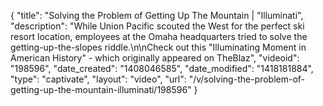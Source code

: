 {
    "title": "Solving the Problem of Getting Up The Mountain | \"Illuminati",
    "description": "While Union Pacific scouted the West for the perfect ski resort location, employees at the Omaha headquarters tried to solve the getting-up-the-slopes riddle.\n\nCheck out this \"Illuminating Moment in American History\" - which originally appeared on TheBlaz",
    "videoid": "198596",
    "date_created": "1408046585",
    "date_modified": "1418181884",
    "type": "captivate",
    "layout": "video",
    "url": "\/v\/solving-the-problem-of-getting-up-the-mountain-illuminati\/198596"
}